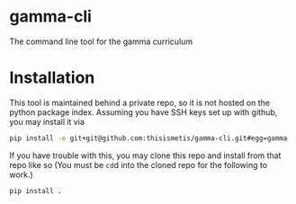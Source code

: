 # gamma-cli
The command line tool for the gamma curriculum

# Installation

This tool is maintained behind a private repo, so it is not hosted on the python package index. Assuming you have SSH keys set up with github, you may install it via

```bash
pip install -e git+git@github.com:thisismetis/gamma-cli.git#egg=gamma
```

If you have trouble with this, you may clone this repo and install from that repo like so (You must be `cd`d into the cloned repo for the following to work.)

```
pip install .
```

